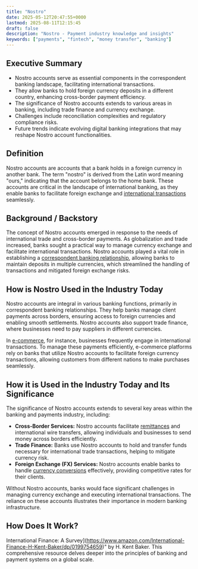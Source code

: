 ```yaml
---
title: "Nostro"
date: 2025-05-12T20:47:55+0000
lastmod: 2025-08-11T12:15:45
draft: false
description: "Nostro - Payment industry knowledge and insights"
keywords: ["payments", "fintech", "money transfer", "banking"]
---
```


## Executive Summary

- Nostro accounts serve as essential components in the correspondent banking landscape, facilitating international transactions.
- They allow banks to hold foreign currency deposits in a different country, enhancing cross-border payment efficiency.
- The significance of Nostro accounts extends to various areas in banking, including trade finance and currency exchange.
- Challenges include reconciliation complexities and regulatory compliance risks.
- Future trends indicate evolving digital banking integrations that may reshape Nostro account functionalities.

## Definition 
Nostro accounts are accounts that a bank holds in a foreign currency in another bank. The term "nostro" is derived from the Latin word meaning "ours," indicating that the account belongs to the home bank. These accounts are critical in the landscape of international banking, as they enable banks to facilitate foreign exchange and [international transactions](https://faisalkhanllc.xyz/resources/payments-wiki/i/international-wire-transfer/) seamlessly.

## Background / Backstory 
The concept of Nostro accounts emerged in response to the needs of international trade and cross-border payments. As globalization and trade increased, banks sought a practical way to manage currency exchange and facilitate international transactions. Nostro accounts played a vital role in establishing a [correspondent banking relationship](https://faisalkhanllc.xyz/resources/payments-wiki/c/correspondent-banking-relationship-cbr/), allowing banks to maintain deposits in multiple currencies, which streamlined the handling of transactions and mitigated foreign exchange risks.

## How is Nostro Used in the Industry Today
Nostro accounts are integral in various banking functions, primarily in correspondent banking relationships. They help banks manage client payments across borders, ensuring access to foreign currencies and enabling smooth settlements. Nostro accounts also support trade finance, where businesses need to pay suppliers in different currencies.

In [e-commerce](https://faisalkhanllc.xyz/resources/payments-wiki/e/e-commerce/), for instance, businesses frequently engage in international transactions. To manage these payments efficiently, e-commerce platforms rely on banks that utilize Nostro accounts to facilitate foreign currency transactions, allowing customers from different nations to make purchases seamlessly.

## How it is Used in the Industry Today and Its Significance
The significance of Nostro accounts extends to several key areas within the banking and payments industry, including:

- **Cross-Border Services:** Nostro accounts facilitate [remittances](https://faisalkhanllc.xyz/resources/payments-wiki/r/remittances/) and international wire transfers, allowing individuals and businesses to send money across borders efficiently.
- **Trade Finance:** Banks use Nostro accounts to hold and transfer funds necessary for international trade transactions, helping to mitigate currency risk.
- **Foreign Exchange (FX) Services:** Nostro accounts enable banks to handle [currency conversions](https://faisalkhanllc.xyz/resources/payments-wiki/c/currency-exchange/) effectively, providing competitive rates for their clients.

Without Nostro accounts, banks would face significant challenges in managing currency exchange and executing international transactions. The reliance on these accounts illustrates their importance in modern banking infrastructure.

## How Does It Work?
International Finance: A Survey](https://www.amazon.com/International-Finance-H-Kent-Baker/dp/0199754659)" by H. Kent Baker. This comprehensive resource delves deeper into the principles of banking and payment systems on a global scale.